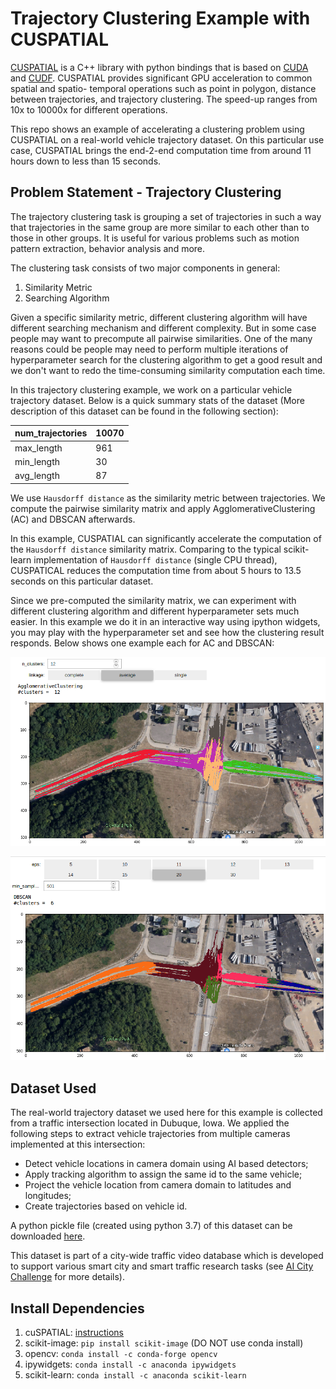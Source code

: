 # Trajectory Clustering Example with CUSPATIAL

[CUSPATIAL](https://github.com/rapidsai/cuspatial) is a C++ library with python bindings that is based on [CUDA](https://developer.nvidia.com/cuda-zone) and [CUDF](https://github.com/rapidsai/cudf).
CUSPATIAL provides significant GPU acceleration to common spatial and spatio-
temporal operations such as point in polygon, distance between trajectories, and
trajectory clustering. The speed-up ranges from 10x to 10000x for different
operations.

This repo shows an example of accelerating a clustering problem using CUSPATIAL on a real-world vehicle trajectory dataset. On this particular use case, CUSPATIAL brings the end-2-end computation time from around 11 hours down to less than 15 seconds. 

[//]: # (Image References)

[AC]: ./images/AC.png "AC"
[DB]: ./images/DB.png "DB"
[LOCUST_HILL_EB]: ./images/LOCUST_HILL_EB.png "LOCUST_HILL_EB"
[jitter_effect]: ./output_images/jitter_effect.png "jitter_effect"
[moviepy_saveclip]: ./images/moviepy_saveclip.png "moviepy_saveclip"

## Problem Statement - Trajectory Clustering 

The trajectory clustering task is grouping a set of trajectories in such a way that trajectories in the same group are more similar to each other than to those in other groups. It is useful for various problems such as motion pattern extraction, behavior analysis and more.

The clustering task consists of two major components in general:

1. Similarity Metric
2. Searching Algorithm

Given a specific similarity metric, different clustering algorithm will have different searching mechanism and different complexity. But in some case people may want to precompute all pairwise similarities. One of the many reasons could be people may need to perform multiple iterations of hyperparameter search for the clustering algorithm to get a good result and we don't want to redo the time-consuming similarity computation each time. 

In this trajectory clustering example, we work on a particular vehicle trajectory dataset. Below is a quick summary stats of the dataset (More description of this dataset can be found in the following section):

| num_trajectories | 10070 |
|------------------|-------|
| max_length       | 961   |
| min_length       | 30    |
| avg_length       | 87    |

We use `Hausdorff distance` as the similarity metric between trajectories. We compute the pairwise similarity matrix and apply AgglomerativeClustering (AC) and DBSCAN afterwards.

In this example, CUSPATIAL can significantly accelerate the computation of the `Hausdorff distance` similarity matrix. Comparing to the typical scikit-learn implementation of `Hausdorff distance` (single CPU thread), CUSPATICAL reduces the computation time from about 5 hours to 13.5 seconds on this particular dataset.

Since we pre-computed the similarity matrix, we can experiment with different clustering algorithm and different hyperparameter sets much easier. In this example we do it in an interactive way using ipython widgets, you may play with the hyperparameter set and see how the clustering result responds. Below shows one example each for AC and DBSCAN:  

![alt text][AC]

![alt text][DB]

## Dataset Used

The real-world trajectory dataset we used here for this example is collected from a traffic intersection located in Dubuque, Iowa. We applied the following steps to extract vehicle trajectories from multiple cameras implemented at this intersection:

* Detect vehicle locations in camera domain using AI based detectors;
* Apply tracking algorithm to assign the same id to the same vehicle;
* Project the vehicle location from camera domain to latitudes and longitudes;
* Create trajectories based on vehicle id. 

A python pickle file (created using python 3.7) of this dataset can be downloaded [here](https://drive.google.com/file/d/1GE-_z9HgLp3eV7Lgo_KOl53QuMgiCUMS/view?usp=sharing). 

This dataset is part of a city-wide traffic video database which is developed to support various smart city and smart traffic research tasks (see [AI City Challenge](https://www.aicitychallenge.org/) for more details).

## Install Dependencies

1. cuSPATIAL: [instructions](https://github.com/rapidsai/cuspatial/blob/branch-0.10/README.md#compile--install-c-backend)
2. scikit-image: 	`pip install scikit-image` (DO NOT use conda install)
3. opencv: 			`conda install -c conda-forge opencv`
4. ipywidgets: 		`conda install -c anaconda ipywidgets`
5. scikit-learn: 	`conda install -c anaconda scikit-learn`
